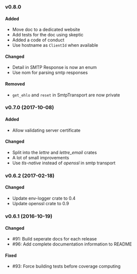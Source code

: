 ### v0.8.0

#### Added

* Move doc to a dedicated website
* Add tests for the doc using skeptic
* Added a code of conduct
* Use hostname as `ClientId` when available

#### Changed

* Detail in SMTP Response is now an enum
* Use nom for parsing smtp responses

#### Removed

* `get_ehlo` and `reset` in SmtpTransport are now private

### v0.7.0 (2017-10-08)

#### Added

* Allow validating server certificate

#### Changed

* Split into the *lettre* and *lettre_email* crates
* A lot of small improvements
* Use *tls-native* instead of *openssl* in smtp transport

### v0.6.2 (2017-02-18)

#### Changed

* Update env-logger crate to 0.4
* Update openssl crate to 0.9

### v0.6.1 (2016-10-19)

#### Changed

* #91: Build seperate docs for each release
* #96: Add complete documentation information to README

#### Fixed

* #93: Force building tests before coverage computing
